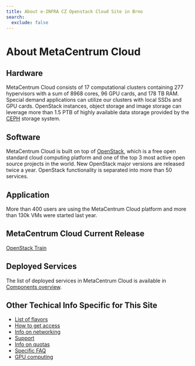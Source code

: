 ```yaml
---
title: About e-INFRA CZ Openstack Cloud Site in Brno
search:
  exclude: false
---
```


# About MetaCentrum Cloud

## Hardware

MetaCentrum Cloud consists of 17 computational clusters containing 277 hypervisors
with a sum of 8968 cores, 96 GPU cards, and 178 TB RAM. Special demand applications
can utilize our clusters with local SSDs and GPU cards. OpenStack instances, object
storage and image storage can leverage more than 1.5 PTB of highly available data
storage provided by the [CEPH](https://docs.ceph.com/en/pacific/) storage system.

## Software

MetaCentrum Cloud is built on top of [OpenStack](https://www.openstack.org/), which is a free open standard cloud computing platform
and one of the top 3 most active open source projects in the world. New OpenStack major versions are
released twice a year. OpenStack functionality is separated into more than 50 services.

## Application

More than 400 users are using the MetaCentrum Cloud platform and more than 130k VMs were started last year.

## MetaCentrum Cloud Current Release

[OpenStack Train](https://www.openstack.org/software/train/)

## Deployed Services

The list of deployed services in MetaCentrum Cloud is available in [Components overview](./openstack-components.md).

## Other Techical Info Specific for This Site

 * [List of flavors](./flavors.md)
 * [How to get access](./get-access.md)
 * [Info on networking](./networking.md)
 * [Support](./get-support.md)
 * [Info on quotas](./quota-limits.md)
 * [Specific FAQ](./faq.md)
 * [GPU computing](gpu-computing.md)
